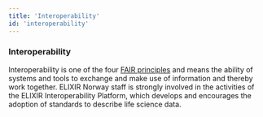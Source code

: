 ```yaml
---
title: 'Interoperability'
id: 'interoperability'
---
```

### Interoperability
Interoperability is one of the four [FAIR principles](https://www.go-fair.org/fair-principles) and means the ability of systems and tools to exchange and make use of information and thereby work together. ELIXIR Norway staff is strongly involved in the activities of the ELIXIR Interoperability Platform, which develops and encourages the adoption of standards to describe life science data.
